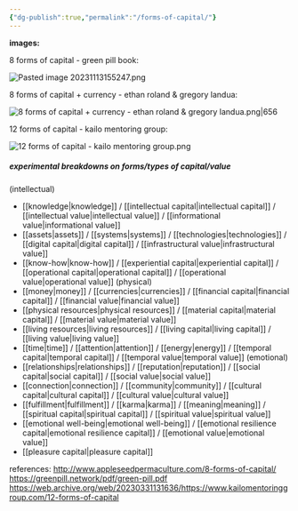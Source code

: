 ```yaml
---
{"dg-publish":true,"permalink":"/forms-of-capital/"}
---
```


**images:**

8 forms of capital - green pill book:

![Pasted image 20231113155247.png](/img/user/Pasted%20image%2020231113155247.png)

8 forms of capital + currency - ethan roland & gregory landua:

![8 forms of capital + currency - ethan roland & gregory landua.png|656](/img/user/8%20forms%20of%20capital%20+%20currency%20-%20ethan%20roland%20&%20gregory%20landua.png)

12 forms of capital - kailo mentoring group:

![12 forms of capital - kailo mentoring group.png](/img/user/12%20forms%20of%20capital%20-%20kailo%20mentoring%20group.png)

##### experimental breakdowns on forms/types of capital/value

(intellectual)
- [[knowledge\|knowledge]] / [[intellectual capital\|intellectual capital]] / [[intellectual value\|intellectual value]] / [[informational value\|informational value]]
- [[assets\|assets]] / [[systems\|systems]] / [[technologies\|technologies]] / [[digital capital\|digital capital]] / [[infrastructural value\|infrastructural value]]
- [[know-how\|know-how]] / [[experiential capital\|experiential capital]] / [[operational capital\|operational capital]] / [[operational value\|operational value]]
(physical)
- [[money\|money]] / [[currencies\|currencies]] / [[financial capital\|financial capital]] / [[financial value\|financial value]]
- [[physical resources\|physical resources]] / [[material capital\|material capital]] / [[material value\|material value]]
- [[living resources\|living resources]] / [[living capital\|living capital]] / [[living value\|living value]]
- [[time\|time]] / [[attention\|attention]] / [[energy\|energy]] / [[temporal capital\|temporal capital]] / [[temporal value\|temporal value]]
(emotional)
- [[relationships\|relationships]] / [[reputation\|reputation]] / [[social capital\|social capital]] / [[social value\|social value]]
- [[connection\|connection]] / [[community\|community]] / [[cultural capital\|cultural capital]] / [[cultural value\|cultural value]]
- [[fulfillment\|fulfillment]] / [[karma\|karma]] / [[meaning\|meaning]] / [[spiritual capital\|spiritual capital]] / [[spiritual value\|spiritual value]]
- [[emotional well-being\|emotional well-being]] / [[emotional resilience capital\|emotional resilience capital]] / [[emotional value\|emotional value]]
- [[pleasure capital\|pleasure capital]]

references:
http://www.appleseedpermaculture.com/8-forms-of-capital/
https://greenpill.network/pdf/green-pill.pdf
https://web.archive.org/web/20230331131636/https://www.kailomentoringgroup.com/12-forms-of-capital